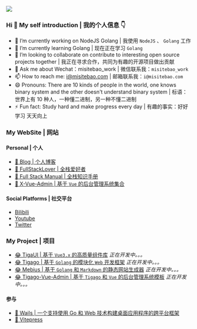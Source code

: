 ![](https://cdn.jsdelivr.net/gh/misitebao/misitebao@master/img/top_logo.png)

### Hi 👋 My self introduction | 我的个人信息 👇

- 🔭 I’m currently working on NodeJS Golang | 我使用 `NodeJS` 、 `Golang` 工作
- 🌱 I’m currently learning Golang | 现在正在学习 `Golang`
- 👯 I’m looking to collaborate on contribute to interesting open source projects together | 我正在寻求合作，共同为有趣的开源项目做出贡献
- 💬 Ask me about Wechat：misitebao_work | 微信联系我：`misitebao_work`
- 📫 How to reach me: i@misitebao.com | 邮箱联系我：`i@misitebao.com`
- 😄 Pronouns: There are 10 kinds of people in the world, one knows binary system and the other doesn't understand binary system | 标语：世界上有 10​​ 种人，一种懂二进制，另一种不懂二进制
- ⚡ Fun fact: Study hard and make progress every day | 有趣的事实：好好学习 天天向上

<!-- - 🤔 Hasakei -->

### My WebSite | 网站

#### Personal | 个人

- [🤔 Blog | 个人博客](https://blog.misitebao.com)
- [🤔 FullStackLover | 全栈爱好者](https://fullstacklover.com)
- [🤔 Full Stack Manual | 全栈知识手册](https://manual.fullstacklover.com/)
- [🤔 X-Vue-Admin | 基于 `Vue` 的后台管理系统集合](http://x-vue-admin.com/)

#### Social Platforms | 社交平台

- [Bilibili](https://space.bilibili.com/97480642/)
- [Youtube](https://www.youtube.com/channel/UCGlgW9t0HnKDlkcS1dH7X3g)
- [Twitter](https://twitter.com/misitebao)

### My Project | 项目

- [😂 TigaUI | 基于 `Vue3.x` 的高质量组件库](https://tigaui.tigateam.com/) _正在开发中。。。_
- [😂 Tigago | 基于 `Golang` 的模块化 `Web` 开发框架](https://tigago.tigateam.com/) _正在开发中。。。_
- [😂 Mebius | 基于 `Golang` 和 `Markdown` 的静态网站生成器](https://mebius.tigateam.com/) _正在开发中。。。_
- [😂 Tigago-Vue-Admin | 基于 `Tigago` 和 `Vue` 的后台管理系统模板](https://tigago-vue-admin.tigateam.com/) _正在开发中。。。_

#### 参与

- [🤗 Wails | 一个支持使用 Go 和 Web 技术构建桌面应用程序的跨平台框架](https://wails.app/)
- [🤗 Vitepress](https://vitepress.vuejs.org/)

<!-- ### My Github | 我的Github -->

<!-- ![](https://github-readme-stats.vercel.app/api?username=misitebao&show_icons=true) -->
<!--

### My Repo | 开源仓库

[![ReadMe Card](https://github-readme-stats.vercel.app/api/pin/?username=gogf&repo=gf)](https://github.com/gogf/gf)

[![ReadMe Card](https://github-readme-stats.vercel.app/api/pin/?username=misitebao&repo=template-multi-page-vue-ssr)](https://github.com/misitebao/template-multi-page-vue-ssr)

[![ReadMe Card](https://github-readme-stats.vercel.app/api/pin/?username=misitebao&repo=full-stack-manual)](https://github.com/misitebao/full-stack-manual)

[![ReadMe Card](https://github-readme-stats.vercel.app/api/pin/?username=misitebao&repo=quality-repository)](https://github.com/misitebao/quality-repository) -->
